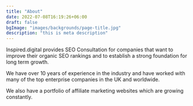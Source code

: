```yaml
---
title: "About"
date: 2022-07-08T16:19:26+06:00
draft: false
bgImage: "images/backgrounds/page-title.jpg"
description: "this is meta description"
---
```


Inspired.digital provides SEO Consultation for companies that want to improve their organic SEO rankings and to establish a strong foundation for long term growth.  

We have over 10 years of experience in the industry and have worked with many of the top enterprise companies in the UK and worldwide.

We also have a portfolio of affiliate marketing websites which are growing constantly.
